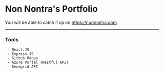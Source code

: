 # Non Nontra's Portfolio

  You will be able to catch it up on https://nonnontra.com
  
  ---

  ### Tools 
     - React.JS
     - Express.JS
     - Github Pages
     - Azure Portal (Restful API)
     - Sendgrid API

    


